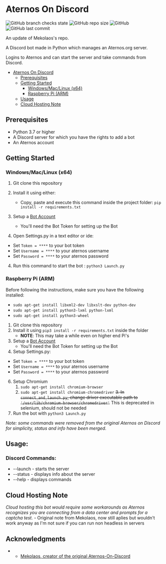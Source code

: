 # Aternos On Discord 
![GitHub branch checks state](https://img.shields.io/github/checks-status/kozabrada123/Aternos-On-Discord/master)
![GitHub repo size](https://img.shields.io/github/repo-size/kozabrada123/Aternos-On-Discord)
![GitHub](https://img.shields.io/github/license/kozabrada123/Aternos-On-Discord)
![GitHub last commit](https://img.shields.io/github/last-commit/kozabrada123/Aternos-On-Discord)

An update of Mekolaos's repo.

A Discord bot made in Python which manages an Aternos.org server.


Logins to Aternos and can start the server and take commands from Discord.


- [Aternos On Discord](#aternos-on-discord)
  - [Prerequisites](#prerequisites)
  - [Getting Started](#getting-started)
    - [Windows/Mac/Linux (x64)](#windowsmaclinux-x64)
    - [Raspberry Pi (ARM)](#raspberry-pi-arm)
  - [Usage](#usage)
  - [Cloud Hosting Note](#cloud-hosting-note)



## Prerequisites

* Python 3.7 or higher
* A Discord server for which you have the rights to add a bot
* An Aternos account



## Getting Started

### Windows/Mac/Linux (x64)

1. Git clone this repository
2. Install it using either:
   * Copy, paste and execute this command inside the project folder: ```pip install -r requirements.txt```
3. Setup a [Bot Account](https://discordpy.readthedocs.io/en/latest/discord.html)
   - You'll need the Bot Token for setting up the Bot

4. Open Settings.py in a text editor or ide:
- Set `Token = ****` to your bot token
- Set `Username = ****` to your aternos username
- Set `Password = ****` to your aternos password
 
4. Run this command to start the bot : ```python3 Launch.py```


### Raspberry Pi (ARM)

Before following the instructions, make sure you have the following installed: 
- `sudo apt-get install libxml2-dev libxslt-dev python-dev`
- `sudo apt-get install python3-lxml python-lxml`
- `sudo apt-get install python3-wheel`


1. Git clone this repository
2. Install it using `pip3 install -r requirements.txt` inside the folder
   - **NOTE**: This may take a while even on higher end Pi's
3. Setup a [Bot Account](https://discordpy.readthedocs.io/en/latest/discord.html)
   - You'll need the Bot Token for setting up the Bot
4. Setup Settings.py:
- Set `Token = ****` to your bot token
- Set `Username = ****` to your aternos username
- Set `Password = ****` to your aternos password

6. Setup Chromium 
   1. `sudo apt-get install chromium-browser`
   2. `sudo apt-get install chromium-chromedriver`
   ~~3. In `connect_and_launch.py`, change driver executable path to `'/usr/lib/chromium-browser/chromedriver'`~~ This is deprecated in selenium, should not be needed
7. Run the bot with `python3 Launch.py`


*Note: some commands were removed from the original Aternos on Discord for simplicity, status and info have been merged.*

## Usage:

### Discord Commands:
* --launch - starts the server
* --status - displays info about the server
* --help - displays commands


## Cloud Hosting Note

*Cloud hosting this bot would require some workarounds as Aternos recognizes you are connecting from a data center and prompts for a captcha test.* - Original note from Mekolaos, now still aplies but wouldn't work anyway as I'm not sure if you can run non headless in servers


## Acknowledgments

* - [Mekolaos, creator of the original Aternos-On-Discord](https://github.com/Mekolaos)


